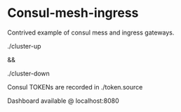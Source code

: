 # Consul-mesh-ingress
Contrived example of consul mess and ingress gateways.

./cluster-up 

&& 

./cluster-down

Consul TOKENs are recorded in ./token.source

Dashboard available @ localhost:8080
